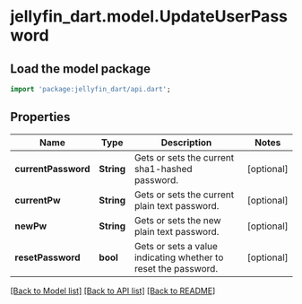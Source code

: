 # jellyfin_dart.model.UpdateUserPassword

## Load the model package
```dart
import 'package:jellyfin_dart/api.dart';
```

## Properties
Name | Type | Description | Notes
------------ | ------------- | ------------- | -------------
**currentPassword** | **String** | Gets or sets the current sha1-hashed password. | [optional] 
**currentPw** | **String** | Gets or sets the current plain text password. | [optional] 
**newPw** | **String** | Gets or sets the new plain text password. | [optional] 
**resetPassword** | **bool** | Gets or sets a value indicating whether to reset the password. | [optional] 

[[Back to Model list]](../README.md#documentation-for-models) [[Back to API list]](../README.md#documentation-for-api-endpoints) [[Back to README]](../README.md)


